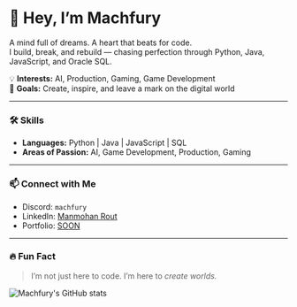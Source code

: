 # 👋 Hey, I’m Machfury

A mind full of dreams. A heart that beats for code.  
I build, break, and rebuild — chasing perfection through Python, Java, JavaScript, and Oracle SQL.  

💡 **Interests:** AI, Production, Gaming, Game Development  
🚀 **Goals:** Create, inspire, and leave a mark on the digital world  

---

### 🛠 Skills
- **Languages:** Python | Java | JavaScript | SQL  
- **Areas of Passion:** AI, Game Development, Production, Gaming  

---

### 📫 Connect with Me
- Discord: `machfury` 
- LinkedIn: [Manmohan Rout](https://www.linkedin.com/in/manmohanrout)  
- Portfolio: [SOON](SOON)  

---

### 🔥 Fun Fact
> I’m not just here to code. I’m here to *create worlds.*


![Machfury's GitHub stats](https://gstats.monishkrishna.com/api?username=Machfury&show_icons=true&theme=radical)

